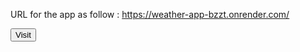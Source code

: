 URL for the app as follow :
https://weather-app-bzzt.onrender.com/

<a href="https://weather-app-bzzt.onrender.com/"><button>Visit</button></a>

